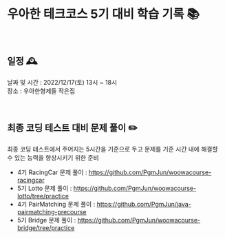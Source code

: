 # 우아한 테크코스 5기 대비 학습 기록 📚

<br>

## 일정 🕰
날짜 및 시간 : 2022/12/17(토) 13시 ~ 18시 <br>
장소 : 우아한형제들 작은집 <br>

<br>

## 최종 코딩 테스트 대비 문제 풀이 ✏️
최종 코딩 테스트에서 주어지는 5시간을 기준으로 두고 문제를
기준 시간 내에 해결할 수 있는 능력을 향상시키기 위한 준비

- 4기 RacingCar 문제 풀이 : https://github.com/PgmJun/woowacourse-racingcar
- 5기 Lotto 문제 풀이 :  https://github.com/PgmJun/woowacourse-lotto/tree/practice
- 4기 PairMatching 문제 풀이 : https://github.com/PgmJun/java-pairmatching-precourse
- 5기 Bridge 문제 풀이 : https://github.com/PgmJun/woowacourse-bridge/tree/practice



